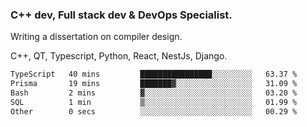 <h3>C++ dev, Full stack dev & DevOps Specialist.</h3>
<p>Writing a dissertation on compiler design. <p>
<p>C++, QT, Typescript, Python, React, NestJs, Django.</p>

<!--START_SECTION:waka-->

```txt
TypeScript   40 mins         ████████████████░░░░░░░░░   63.37 %
Prisma       19 mins         ███████▓░░░░░░░░░░░░░░░░░   31.09 %
Bash         2 mins          ▓░░░░░░░░░░░░░░░░░░░░░░░░   03.20 %
SQL          1 min           ▒░░░░░░░░░░░░░░░░░░░░░░░░   01.99 %
Other        0 secs          ░░░░░░░░░░░░░░░░░░░░░░░░░   00.29 %
```

<!--END_SECTION:waka-->

